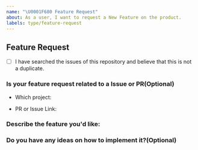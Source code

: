 ```yaml
---
name: "\U0001F680 Feature Request"
about: As a user, I want to request a New Feature on the product.
labels: type/feature-request
---
```


## Feature Request

- [ ] I have searched the issues of this repository and believe that this is not a duplicate.

### Is your feature request related to a Issue or PR(Optional)

- Which project: <!-- TiKV/TiDB/... -->

- PR or Issue Link: <!-- pingcap/tidb#18217 -->

### Describe the feature you'd like:

### Do you have any ideas on how to implement it?(Optional)